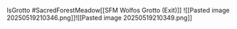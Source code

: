 IsGrotto  #SacredForestMeadow[[SFM Wolfos Grotto (Exit)]]
![[Pasted image 20250519210346.png]]![[Pasted image 20250519210349.png]]